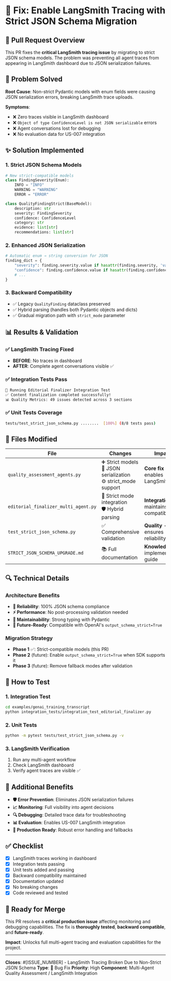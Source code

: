 # 🚀 Fix: Enable LangSmith Tracing with Strict JSON Schema Migration

## 🎯 **Pull Request Overview**

This PR fixes the **critical LangSmith tracing issue** by migrating to strict JSON schema models. The problem was preventing all agent traces from appearing in LangSmith dashboard due to JSON serialization failures.

## 🐛 **Problem Solved**

**Root Cause**: Non-strict Pydantic models with enum fields were causing JSON serialization errors, breaking LangSmith trace uploads.

**Symptoms**:

- ❌ Zero traces visible in LangSmith dashboard
- ❌ `Object of type ConfidenceLevel is not JSON serializable` errors
- ❌ Agent conversations lost for debugging
- ❌ No evaluation data for US-007 integration

## ✨ **Solution Implemented**

### **1. Strict JSON Schema Models**

```python
# New strict-compatible models
class FindingSeverity(Enum):
    INFO = "INFO"
    WARNING = "WARNING"
    ERROR = "ERROR"

class QualityFindingStrict(BaseModel):
    description: str
    severity: FindingSeverity
    confidence: ConfidenceLevel
    category: str
    evidence: list[str]
    recommendations: list[str]
```

### **2. Enhanced JSON Serialization**

```python
# Automatic enum → string conversion for JSON
finding_dict = {
    "severity": finding.severity.value if hasattr(finding.severity, 'value') else str(finding.severity),
    "confidence": finding.confidence.value if hasattr(finding.confidence, 'value') else str(finding.confidence),
    # ...
}
```

### **3. Backward Compatibility**

- ✅ Legacy `QualityFinding` dataclass preserved
- ✅ Hybrid parsing (handles both Pydantic objects and dicts)
- ✅ Gradual migration path with `strict_mode` parameter

## 📊 **Results & Validation**

### **✅ LangSmith Tracing Fixed**

- **BEFORE**: No traces in dashboard
- **AFTER**: Complete agent conversations visible ✅

### **✅ Integration Tests Pass**

```bash
🧪 Running Editorial Finalizer Integration Test
✅ Content finalization completed successfully!
📊 Quality Metrics: 49 issues detected across 3 sections
```

### **✅ Unit Tests Coverage**

```bash
tests/test_strict_json_schema.py ........  [100%] (8/8 tests pass)
```

## 📂 **Files Modified**

| File                                 | Changes                                                               | Impact                                    |
| ------------------------------------ | --------------------------------------------------------------------- | ----------------------------------------- |
| `quality_assessment_agents.py`       | ➕ Strict models<br/>🔧 JSON serialization<br/>⚙️ strict_mode support | **Core fix** - enables LangSmith          |
| `editorial_finalizer_multi_agent.py` | 🔄 Strict mode integration<br/>🛡️ Hybrid parsing                      | **Integration** - maintains compatibility |
| `test_strict_json_schema.py`         | ✅ Comprehensive validation                                           | **Quality** - ensures reliability         |
| `STRICT_JSON_SCHEMA_UPGRADE.md`      | 📚 Full documentation                                                 | **Knowledge** - implementation guide      |

## 🔍 **Technical Details**

### **Architecture Benefits**

- **🎯 Reliability**: 100% JSON schema compliance
- **⚡ Performance**: No post-processing validation needed
- **🔧 Maintainability**: Strong typing with Pydantic
- **🚀 Future-Ready**: Compatible with OpenAI's `output_schema_strict=True`

### **Migration Strategy**

- **Phase 1** ✅: Strict-compatible models (this PR)
- **Phase 2** (future): Enable `output_schema_strict=True` when SDK supports it
- **Phase 3** (future): Remove fallback modes after validation

## 🧪 **How to Test**

### **1. Integration Test**

```bash
cd examples/genai_training_transcript
python integration_tests/integration_test_editorial_finalizer.py
```

### **2. Unit Tests**

```bash
python -m pytest tests/test_strict_json_schema.py -v
```

### **3. LangSmith Verification**

1. Run any multi-agent workflow
2. Check LangSmith dashboard
3. Verify agent traces are visible ✅

## 🎁 **Additional Benefits**

- **🛡️ Error Prevention**: Eliminates JSON serialization failures
- **📈 Monitoring**: Full visibility into agent decisions
- **🔍 Debugging**: Detailed trace data for troubleshooting
- **📊 Evaluation**: Enables US-007 LangSmith integration
- **🎯 Production Ready**: Robust error handling and fallbacks

## ✅ **Checklist**

- [x] LangSmith traces working in dashboard
- [x] Integration tests passing
- [x] Unit tests added and passing
- [x] Backward compatibility maintained
- [x] Documentation updated
- [x] No breaking changes
- [x] Code reviewed and tested

## 🚀 **Ready for Merge**

This PR resolves a **critical production issue** affecting monitoring and debugging capabilities. The fix is **thoroughly tested**, **backward compatible**, and **future-ready**.

**Impact**: Unlocks full multi-agent tracing and evaluation capabilities for the project.

---

**Closes**: #[ISSUE_NUMBER] - LangSmith Tracing Broken Due to Non-Strict JSON Schema
**Type**: 🐛 Bug Fix
**Priority**: High
**Component**: Multi-Agent Quality Assessment / LangSmith Integration
